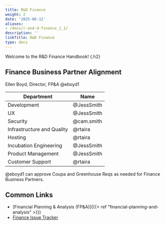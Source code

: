 ```yaml
---
title: R&D Finance
weight: 2
date: '2025-06-12'
aliases:
- /docs/r-and-d-finance_1_1/
description: ''
linkTitle: R&D Finance
type: docs
---
```


Welcome to the R&D Finance Handbook!
{.h2}

## Finance Business Partner Alignment

Ellen Boyd, Director, FP&A @eboyd1

| Department | Name |
| -------- | ---- |
| Development | @JessSmith |
| UX | @JessSmith |
| Security | @cam.smith |
| Infrastructure and Quality | @rtaira |
| Hosting | @rtaira |
| Incubation Engineering | @JessSmith |
| Product Management | @JessSmith |
| Customer Support | @rtaira |

@eboyd1 can approve Coupa and Greenhouse Reqs as needed for Finance Business Partners.

## Common Links

- [Financial Planning & Analysis (FP&A)]({{< ref "financial-planning-and-analysis" >}})
- [Finance Issue Tracker](https://gitlab.com/gitlab-com/finance/issues)
